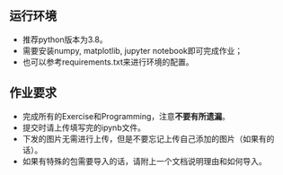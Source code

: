 ## 运行环境
- 推荐python版本为3.8。
- 需要安装numpy, matplotlib, jupyter notebook即可完成作业；
- 也可以参考requirements.txt来进行环境的配置。

## 作业要求
- 完成所有的Exercise和Programming，注意**不要有所遗漏**。
- 提交时请上传填写完的ipynb文件。
- 下发的图片无需进行上传，但是不要忘记上传自己添加的图片（如果有的话）。
- 如果有特殊的包需要导入的话，请附上一个文档说明理由和如何导入。

